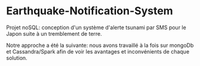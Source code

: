 # Earthquake-Notification-System
Projet noSQL: conception d'un système d'alerte tsunami par SMS pour le Japon suite à un tremblement de terre.

Notre approche a été la suivante: nous avons travaillé à la fois sur mongoDb et Cassandra/Spark afin de voir les avantages et inconvénients de chaque solution.
